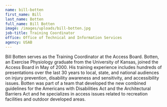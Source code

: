 ```yaml
---
name: bill-botten
first_name: Bill
last_name: Botten
full_name: Bill Botten
image: /images/uploads/bill-botten.jpg
job-title: Training Coordinator
office: Office of Technical and Information Services
agency: USAB
---
```

Bill Botten serves as the Training Coordinator at the Access Board. Botten, an Exercise Physiology graduate from the University of Kansas, joined the Access Board in May of 2000. His training experience includes hundreds of presentations over the last 30 years to local, state, and national audiences on injury prevention, disability awareness and sensitivity, and accessibility issues. Botten was part of a team that developed the new combined guidelines for the Americans with Disabilities Act and the Architectural Barriers Act and he specializes in access issues related to recreation facilities and outdoor developed areas.